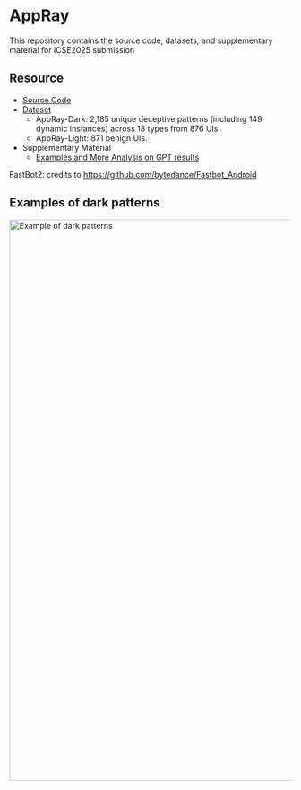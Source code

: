 # AppRay

This repository contains the source code, datasets, and supplementary material for ICSE2025 submission

## Resource
- [Source Code](./Code)
- [Dataset](https://zenodo.org/records/13268006)
  - AppRay-Dark: 2,185 unique deceptive patterns (including 149 dynamic instances) across 18 types from 876 UIs
  - AppRay-Light: 871 benign UIs.
- Supplementary Material
  - [Examples and More Analysis on GPT results](./Supplementary%20Material/LLM-based%20navgator%20examples/)
  

FastBot2: credits to https://github.com/bytedance/Fastbot_Android

## Examples of dark patterns

<img src="./assets/examples-dark_patterns.png" alt="Example of dark patterns"  width="1000"/>

